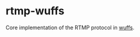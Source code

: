 # rtmp-wuffs

Core implementation of the RTMP protocol in [wuffs](https://github.com/google/wuffs).
